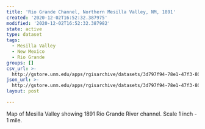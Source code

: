 ```yaml
---
title: 'Rio Grande Channel, Northern Mesilla Valley, NM, 1891'
created: '2020-12-02T16:52:32.387975'
modified: '2020-12-02T16:52:32.387982'
state: active
type: dataset
tags:
  - Mesilla Valley
  - New Mexico
  - Rio Grande
groups: []
csv_url: >-
  http://gstore.unm.edu/apps/rgisarchive/datasets/3d797f94-78e1-47f3-8053-ec92e620667b/mesn1891shp.derived.csv
json_url: >-
  http://gstore.unm.edu/apps/rgisarchive/datasets/3d797f94-78e1-47f3-8053-ec92e620667b/mesn1891shp.derived.json
layout: post

---
```

Map of Mesilla Valley showing 1891 Rio Grande River channel. Scale 1 inch - 1 mile.
